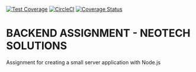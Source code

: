 [![Test Coverage](https://api.codeclimate.com/v1/badges/08d9a491857b1935000e/test_coverage)](https://codeclimate.com/github/key-joshua/neotechsolutions-backend-assignment/test_coverage)
[![CircleCI](https://circleci.com/gh/key-joshua/neotechsolutions-backend-assignment/tree/develop.svg?style=svg)](https://circleci.com/gh/key-joshua/neotechsolutions-backend-assignment/tree/develop)
[![Coverage Status](https://coveralls.io/repos/github/key-joshua/neotechsolutions-backend-assignment/badge.svg?branch=develop)](https://coveralls.io/github/key-joshua/neotechsolutions-backend-assignment?branch=develop)

# BACKEND ASSIGNMENT - NEOTECH SOLUTIONS

Assignment for creating a small server application with Node.js

